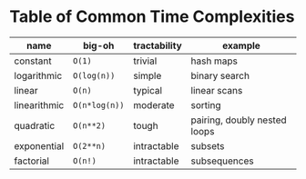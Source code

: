 # Table of Common Time Complexities

name        |big-oh        |tractability |example
------------|--------------|-------------|-------------
constant    |`O(1)`        |trivial      |hash maps
logarithmic |`O(log(n))`   |simple       |binary search
linear      |`O(n)`        |typical      |linear scans
linearithmic|`O(n*log(n))` |moderate     |sorting
quadratic   |`O(n**2)`     |tough        |pairing, doubly nested loops
exponential |`O(2**n)`     |intractable  |subsets
factorial   |`O(n!)`       |intractable  |subsequences
